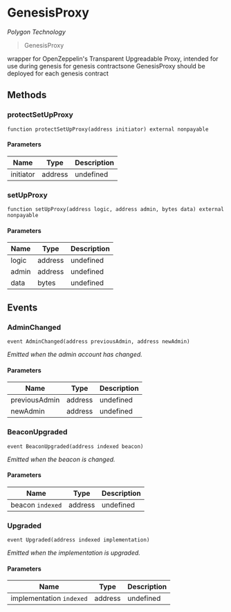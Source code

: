 # GenesisProxy

*Polygon Technology*

> GenesisProxy

wrapper for OpenZeppelin&#39;s Transparent Upgreadable Proxy, intended for use during genesis for genesis contractsone GenesisProxy should be deployed for each genesis contract



## Methods

### protectSetUpProxy

```solidity
function protectSetUpProxy(address initiator) external nonpayable
```





#### Parameters

| Name | Type | Description |
|---|---|---|
| initiator | address | undefined |

### setUpProxy

```solidity
function setUpProxy(address logic, address admin, bytes data) external nonpayable
```





#### Parameters

| Name | Type | Description |
|---|---|---|
| logic | address | undefined |
| admin | address | undefined |
| data | bytes | undefined |



## Events

### AdminChanged

```solidity
event AdminChanged(address previousAdmin, address newAdmin)
```



*Emitted when the admin account has changed.*

#### Parameters

| Name | Type | Description |
|---|---|---|
| previousAdmin  | address | undefined |
| newAdmin  | address | undefined |

### BeaconUpgraded

```solidity
event BeaconUpgraded(address indexed beacon)
```



*Emitted when the beacon is changed.*

#### Parameters

| Name | Type | Description |
|---|---|---|
| beacon `indexed` | address | undefined |

### Upgraded

```solidity
event Upgraded(address indexed implementation)
```



*Emitted when the implementation is upgraded.*

#### Parameters

| Name | Type | Description |
|---|---|---|
| implementation `indexed` | address | undefined |



